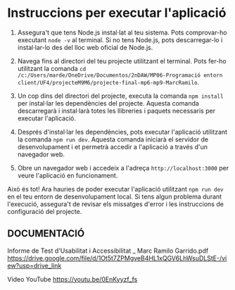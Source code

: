 # Instruccions per executar l'aplicació

1. Assegura't que tens Node.js instal·lat al teu sistema. Pots comprovar-ho executant `node -v` al terminal. Si no tens Node.js, pots descarregar-lo i instal·lar-lo des del lloc web oficial de Node.js.

2. Navega fins al directori del teu projecte utilitzant el terminal. Pots fer-ho utilitzant la comanda `cd /c:/Users/marde/OneDrive/Documentos/2nDAW/MP06-Programació entorn client/UF4/projecteM9M6/projecte-final-mp6-mp9-MarcRamilo`.

3. Un cop dins del directori del projecte, executa la comanda `npm install` per instal·lar les dependències del projecte. Aquesta comanda descarregarà i instal·larà totes les llibreries i paquets necessaris per executar l'aplicació.

4. Després d'instal·lar les dependències, pots executar l'aplicació utilitzant la comanda `npm run dev`. Aquesta comanda iniciarà el servidor de desenvolupament i et permetrà accedir a l'aplicació a través d'un navegador web.

5. Obre un navegador web i accedeix a l'adreça `http://localhost:3000` per veure l'aplicació en funcionament.

Això és tot! Ara hauries de poder executar l'aplicació utilitzant `npm run dev` en el teu entorn de desenvolupament local. Si tens algun problema durant l'execució, assegura't de revisar els missatges d'error i les instruccions de configuració del projecte.


## DOCUMENTACIÓ
Informe de Test d'Usabilitat i Accessibilitat _ Marc Ramilo Garrido.pdf
https://drive.google.com/file/d/1Ot5t7ZPMgveB4HL1xQGV6LhWsuDLStE-/view?usp=drive_link

Video YouTube
https://youtu.be/0EnKyyzf_fs


